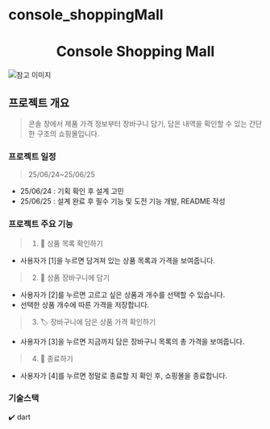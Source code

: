 # console_shoppingMall
<h1 align="center">
Console Shopping Mall 
</h1>
<p align="center">
</p>
  <img alt="참고 이미지" src="assets/screenshot.png"/>

## 프로젝트 개요
> 콘솔 창에서 제품 가격 정보부터 장바구니 담기, 담은 내역을 확인할 수 있는 간단한 구조의 쇼핑몰입니다. 

### 프로젝트 일정
> 25/06/24~25/06/25
- 25/06/24 : 기획 확인 후 설계 고민
- 25/06/25 : 설계 완료 후 필수 기능 및 도전 기능 개발, README 작성

### 프로젝트 주요 기능
> 1. 🔎 상품 목록 확인하기
- 사용자가 [1]을 누르면 담겨져 있는 상품 목록과 가격을 보여줍니다.
> 2. 🛒 상품 장바구니에 담기
- 사용자가 [2]를 누르면 고르고 싶은 상품과 개수를 선택할 수 있습니다.
- 선택한 상품 개수에 따른 가격을 저장합니다. 
> 3. 🏷️ 장바구니에 담은 상품 가격 확인하기
- 사용자가 [3]을 누르면 지금까지 담은 장바구니 목록의 총 가격을 보여줍니다.
> 4. 🏁 종료하기
- 사용자가 [4]를 누르면 정말로 종료할 지 확인 후, 쇼핑몰을 종료합니다.

### 기술스택
✔️ dart